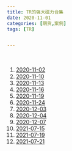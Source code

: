 ```yaml
---
title: TR的强大磁力合集
date: 2020-11-01
categories: [期货,案例]
tags: [TR]


---
```


<br/>

1. [2020-11-02](https://zero2hero.fun/posts/20201102Mo%E5%A4%8D%E7%9B%98/#4-tr%E7%9A%84%E5%BC%BA%E5%A4%A7%E7%A3%81%E5%8A%9B)　　
2. [2020-11-10](https://zero2hero.fun/posts/20201110Tue/#3-tr%E7%9A%84%E5%BC%BA%E5%A4%A7%E7%A3%81%E5%8A%9B)
3. [2020-11-13](https://zero2hero.fun/posts/20201113Fri/#1-tr%E7%9A%84%E5%BC%BA%E5%A4%A7%E7%A3%81%E5%8A%9B)
4. [2020-11-16](https://zero2hero.fun/posts/20201116Mo%E5%A4%8D%E7%9B%98/#8-tr%E7%9A%84%E5%BC%BA%E5%A4%A7%E7%A3%81%E5%8A%9B)
5. [2020-11-19](https://zero2hero.fun/posts/20201119%E5%A4%8D%E7%9B%98/#1-tr%E7%9A%84%E5%BC%BA%E5%A4%A7%E7%A3%81%E5%8A%9B)
6. [2020-11-24](https://zero2hero.fun/posts/20201124Tue%E5%A4%8D%E7%9B%98/#3-tr%E7%9A%84%E5%BC%BA%E5%A4%A7%E7%A3%81%E5%8A%9B)
7. [2020-12-03](https://zero2hero.fun/posts/20201203Thu/#2-tr%E5%BC%BA%E5%A4%A7%E7%9A%84%E7%A3%81%E5%8A%9B)
8. [2020-12-04](https://zero2hero.fun/posts/20201204Fri/#3-tr%E5%BC%BA%E5%A4%A7%E7%9A%84%E7%A3%81%E5%8A%9B)
9. [2020-12-07](https://zero2hero.fun/posts/20201207Mon/#1-tr%E5%BC%BA%E5%A4%A7%E7%A3%81%E5%8A%9B)
10. [2021-07-15](https://zero2hero.fun/posts/20210715Thu/#1-tr%E7%9A%84%E5%BC%BA%E5%A4%A7%E7%A3%81%E5%8A%9B)
11. [2021-07-19](https://zero2hero.fun/posts/20210719Mon/#3-tr%E7%9A%84%E5%BC%BA%E5%A4%A7%E7%A3%81%E5%8A%9B%E4%B8%94%E8%A6%81%E6%8F%90%E9%98%B2%E6%9C%80%E5%90%8E15%E5%88%86%E9%92%9F%E7%9A%84%E7%AA%81%E7%A0%B4)
12. [2021-07-21](https://zero2hero.fun/posts/20210721Wed/#3-tr%E7%9A%84%E5%BC%BA%E5%A4%A7%E7%A3%81%E5%8A%9B)

